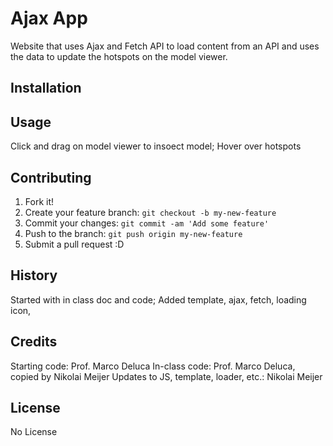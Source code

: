 # Ajax App

Website that uses Ajax and Fetch API to load content from an API and uses the data to update the hotspots on the model viewer.

## Installation

## Usage

Click and drag on model viewer to insoect model;
Hover over hotspots

## Contributing

1. Fork it!
2. Create your feature branch: `git checkout -b my-new-feature`
3. Commit your changes: `git commit -am 'Add some feature'`
4. Push to the branch: `git push origin my-new-feature`
5. Submit a pull request :D

## History

Started with in class doc and code;
Added template, ajax, fetch, loading icon, 

## Credits

Starting code: Prof. Marco Deluca
In-class code: Prof. Marco Deluca, copied by Nikolai Meijer
Updates to JS, template, loader, etc.: Nikolai Meijer


## License

No License